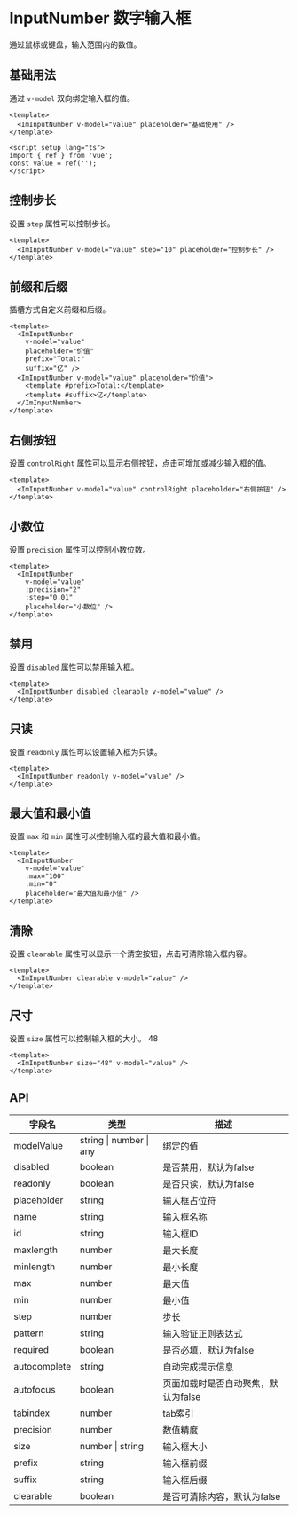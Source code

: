 # InputNumber 数字输入框

通过鼠标或键盘，输入范围内的数值。

## 基础用法

<script setup lang="ts">
import { ref } from 'vue';
const value = ref('');
const input = ref(null);
</script>

通过 `v-model` 双向绑定输入框的值。

<ImInputNumber v-model="value" placeholder="基础使用" />

```vue
<template>
  <ImInputNumber v-model="value" placeholder="基础使用" />
</template>

<script setup lang="ts">
import { ref } from 'vue';
const value = ref('');
</script>
```

## 控制步长

设置 `step` 属性可以控制步长。

<ImInputNumber v-model="value" step="10" placeholder="控制步长" />

```vue
<template>
  <ImInputNumber v-model="value" step="10" placeholder="控制步长" />
</template>
```

## 前缀和后缀

<ImInputNumber
    v-model="value"
    placeholder="价值"
    prefix="Total:"
    suffix="亿" />

插槽方式自定义前缀和后缀。

<ImInputNumber v-model="value" placeholder="价值">
    <template #prefix>Total:</template>
    <template #suffix>亿</template>
  </ImInputNumber>

```vue
<template>
  <ImInputNumber
    v-model="value"
    placeholder="价值"
    prefix="Total:"
    suffix="亿" />
  <ImInputNumber v-model="value" placeholder="价值">
    <template #prefix>Total:</template>
    <template #suffix>亿</template>
  </ImInputNumber>
</template>
```

## 右侧按钮

设置 `controlRight` 属性可以显示右侧按钮，点击可增加或减少输入框的值。

<ImInputNumber v-model="value" controlRight placeholder="右侧按钮" />

```vue
<template>
  <ImInputNumber v-model="value" controlRight placeholder="右侧按钮" />
</template>
```

## 小数位

设置 `precision` 属性可以控制小数位数。

<ImInputNumber
    v-model="value"
    :precision="2"
    :step="0.01"
    placeholder="小数位" />

```vue
<template>
  <ImInputNumber
    v-model="value"
    :precision="2"
    :step="0.01"
    placeholder="小数位" />
</template>
```

## 禁用

设置 `disabled` 属性可以禁用输入框。

<ImInputNumber disabled clearable  v-model="value" />

```vue
<template>
  <ImInputNumber disabled clearable v-model="value" />
</template>
```

## 只读

设置 `readonly` 属性可以设置输入框为只读。

<ImInputNumber readonly v-model="value" />

```vue
<template>
  <ImInputNumber readonly v-model="value" />
</template>
```

## 最大值和最小值

设置 `max` 和 `min` 属性可以控制输入框的最大值和最小值。

<ImInputNumber v-model="value" :max="100" :min="0" placeholder="最大值和最小值" />

```vue
<template>
  <ImInputNumber
    v-model="value"
    :max="100"
    :min="0"
    placeholder="最大值和最小值" />
</template>
```

## 清除

设置 `clearable` 属性可以显示一个清空按钮，点击可清除输入框内容。

<ImInputNumber clearable v-model="value" />

```vue
<template>
  <ImInputNumber clearable v-model="value" />
</template>
```

## 尺寸

设置 `size` 属性可以控制输入框的大小。 48

<ImInputNumber size="48" v-model="value" />

```vue
<template>
  <ImInputNumber size="48" v-model="value" />
</template>
```

## API

| 字段名         | 类型                        | 描述                                                                 |
|----------------|-----------------------------|----------------------------------------------------------------------|
| modelValue     | string \| number \| any     | 绑定的值                                                           |
| disabled       | boolean                     | 是否禁用，默认为false                                              |
| readonly       | boolean                     | 是否只读，默认为false                                              |
| placeholder    | string                      | 输入框占位符                                                       |
| name           | string                      | 输入框名称                                                         |
| id             | string                      | 输入框ID                                                           |
| maxlength      | number                      | 最大长度                                                           |
| minlength      | number                      | 最小长度                                                           |
| max            | number                      | 最大值                                                             |
| min            | number                      | 最小值                                                             |
| step           | number                      | 步长                                                               |
| pattern        | string                      | 输入验证正则表达式                                                 |
| required       | boolean                     | 是否必填，默认为false                                              |
| autocomplete   | string                      | 自动完成提示信息                                                   |
| autofocus      | boolean                     | 页面加载时是否自动聚焦，默认为false                                |
| tabindex       | number                      | tab索引                                                            |
| precision      | number                      | 数值精度                                                           |
| size           | number \| string            | 输入框大小                                                         |
| prefix         | string                      | 输入框前缀                                                         |
| suffix         | string                      | 输入框后缀                                                         |
| clearable      | boolean                     | 是否可清除内容，默认为false                                        |